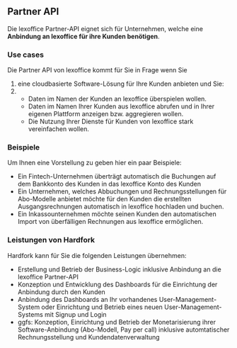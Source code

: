 ## Partner API
Die lexoffice Partner-API eignet sich für Unternehmen, welche eine **Anbindung an lexoffice für ihre Kunden benötigen**.
### Use cases
Die Partner API von lexoffice kommt für Sie in Frage wenn Sie
1. eine cloudbasierte Software-Lösung für Ihre Kunden anbieten
und Sie:
2.  - Daten im Namen der Kunden an lexoffice überspielen wollen.
    - Daten im Namen Ihrer Kunden aus lexoffice abrufen und in Ihrer eigenen Plattform anzeigen bzw. aggregieren wollen.
    - Die Nutzung Ihrer Dienste für Kunden von lexoffice stark vereinfachen wollen.
### Beispiele
Um Ihnen eine Vorstellung zu geben hier ein paar Beispiele:
- Ein Fintech-Unternehmen überträgt automatisch die Buchungen auf dem Bankkonto des Kunden in das lexoffice Konto des Kunden
- Ein Unternehmen, welches Abbuchungen und Rechnungsstellungen für Abo-Modelle anbietet möchte für den Kunden die erstellten Ausgangsrechnungen automatisch in lexoffice hochladen und buchen.
- Ein Inkassounternehmen möchte seinen Kunden den automatischen Import von überfälligen Rechnungen aus lexoffice ermöglichen.
### Leistungen von Hardfork
Hardfork kann für Sie die folgenden Leistungen übernehmen:
- Erstellung und Betrieb der Business-Logic inklusive Anbindung an die lexoffice Partner-API
- Konzeption und Entwicklung des Dashboards für die Einrichtung der Anbindung durch den Kunden
- Anbindung des Dashboards an Ihr vorhandenes User-Management-System oder Einrichtung und Betrieb eines neuen User-Management-Systems mit Signup und Login
- ggfs: Konzeption, Einrichtung und Betrieb der Monetarisierung ihrer Software-Anbindung (Abo-Modell, Pay per call) inklusive automtatischer Rechnungsstellung und Kundendatenverwaltung
